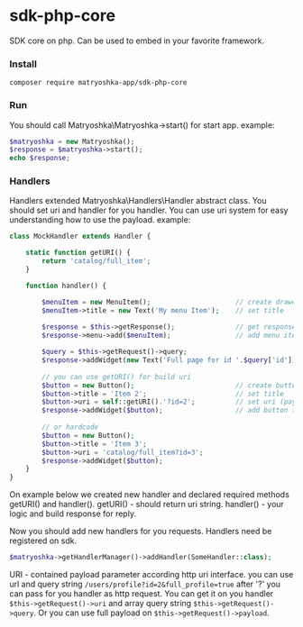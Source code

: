 # sdk-php-core
SDK core on php. Can be used to embed in your favorite framework.


### Install

`composer require matryoshka-app/sdk-php-core`

### Run

You should call Matryoshka\Matryoshka->start() for start app. example:

```php
$matryoshka = new Matryoshka();
$response = $matryoshka->start();
echo $response;
```

### Handlers
Handlers extended Matryoshka\Handlers\Handler abstract class. 
You should set uri and handler for you handler. You can use uri system for easy understanding how to use the payload.
example:
```php
class MockHandler extends Handler {

    static function getURI() {
        return 'catalog/full_item';
    }

    function handler() {

        $menuItem = new MenuItem();                     // create drawer menu item 
        $menuItem->title = new Text('My menu Item');    // set title
        
        $response = $this->getResponse();               // get response
        $response->menu->add($menuItem);                // add menu item to response

        $query = $this->getRequest()->query;            
        $response->addWidget(new Text('Full page for id '.$query['id'])); // add widget to response without settings. it example a bad code.
        
        // you can use getURI() for build uri
        $button = new Button();                         // create button
        $button->title = 'Item 2';                      // set title
        $button->uri = self::getURI().'?id=2';          // set uri (payload)
        $response->addWidget($button);                  // add button to response
        
        // or hardcode
        $button = new Button();
        $button->title = 'Item 3';
        $button->uri = 'catalog/full_item?id=3';
        $response->addWidget($button);
    }
}
```
On example below we created new handler and declared required methods getURI() and handler(). 
getURI() - should return uri string.
handler() - your logic and build response for reply.

Now you should add new handlers for you requests. Handlers need be registered on sdk. 

```php
$matryoshka->getHandlerManager()->addHandler(SomeHandler::class);
```

URI - contained payload parameter according http uri interface. you can use url and query string `/users/profile?id=2&full_profile=true` after '?' you can pass for you handler as http request. You can get it on you handler `$this->getRequest()->uri` and array query string `$this->getRequest()->query`. Or you can use full payload on `$this->getRequest()->payload`.
